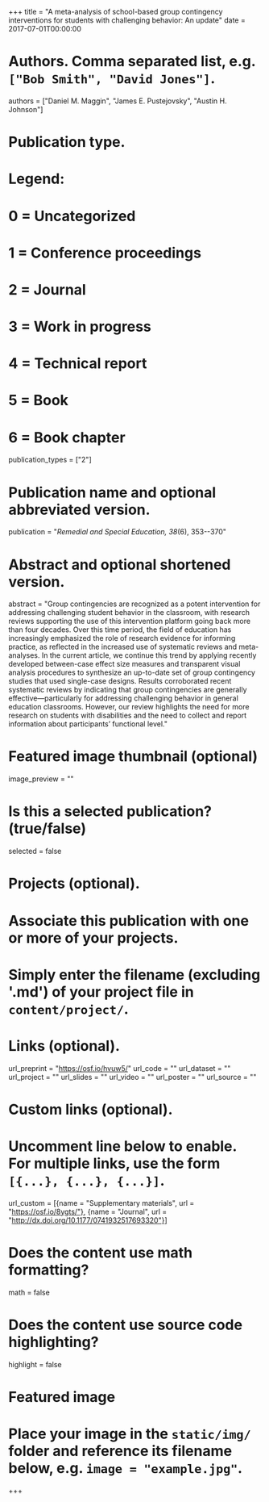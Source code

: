 +++
title = "A meta-analysis of school-based group contingency interventions for students with challenging behavior: An update"
date = 2017-07-01T00:00:00

# Authors. Comma separated list, e.g. `["Bob Smith", "David Jones"]`.
authors = ["Daniel M. Maggin", "James E. Pustejovsky", "Austin H. Johnson"]

# Publication type.
# Legend:
# 0 = Uncategorized
# 1 = Conference proceedings
# 2 = Journal
# 3 = Work in progress
# 4 = Technical report
# 5 = Book
# 6 = Book chapter
publication_types = ["2"]

# Publication name and optional abbreviated version.
publication = "_Remedial and Special Education, 38_(6), 353--370"

# Abstract and optional shortened version.
abstract = "Group contingencies are recognized as a potent intervention for addressing challenging student behavior in the classroom, with research reviews supporting the use of this intervention platform going back more than four decades. Over this time period, the field of education has increasingly emphasized the role of research evidence for informing practice, as reflected in the increased use of systematic reviews and meta-analyses. In the current article, we continue this trend by applying recently developed between-case effect size measures and transparent visual analysis procedures to synthesize an up-to-date set of group contingency studies that used single-case designs. Results corroborated recent systematic reviews by indicating that group contingencies are generally effective—particularly for addressing challenging behavior in general education classrooms. However, our review highlights the need for more research on students with disabilities and the need to collect and report information about participants’ functional level."

# Featured image thumbnail (optional)
image_preview = ""

# Is this a selected publication? (true/false)
selected = false

# Projects (optional).
#   Associate this publication with one or more of your projects.
#   Simply enter the filename (excluding '.md') of your project file in `content/project/`.

# Links (optional).
url_preprint = "https://osf.io/hvuw5/"
url_code = ""
url_dataset = ""
url_project = ""
url_slides = ""
url_video = ""
url_poster = ""
url_source = ""

# Custom links (optional).
#   Uncomment line below to enable. For multiple links, use the form `[{...}, {...}, {...}]`.
url_custom = [{name = "Supplementary materials", url = "https://osf.io/8ygts/"}, {name = "Journal", url = "http://dx.doi.org/10.1177/0741932517693320"}]

# Does the content use math formatting?
math = false

# Does the content use source code highlighting?
highlight = false

# Featured image
# Place your image in the `static/img/` folder and reference its filename below, e.g. `image = "example.jpg"`.

+++
